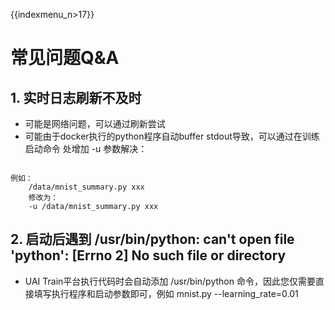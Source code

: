 {{indexmenu_n>17}}

# 常见问题Q&A

## 1. 实时日志刷新不及时

  * 可能是网络问题，可以通过刷新尝试
  * 可能由于docker执行的python程序自动buffer stdout导致，可以通过在训练启动命令 处增加 -u 参数解决：
<code>
例如：
    /data/mnist_summary.py xxx
    修改为：
    -u /data/mnist_summary.py xxx
</code>

## 2. 启动后遇到 /usr/bin/python: can't open file 'python': [Errno 2] No such file or directory

  * UAI Train平台执行代码时会自动添加 /usr/bin/python 命令，因此您仅需要直接填写执行程序和启动参数即可，例如 mnist.py \-\-learning\_rate=0.01

